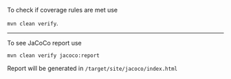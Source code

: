 To check if coverage rules are met use

<code>mvn clean verify</code>.

---

To see JaCoCo report use

<code>mvn clean verify jacoco:report</code>

Report will be generated in <code>/target/site/jacoco/index.html</code>